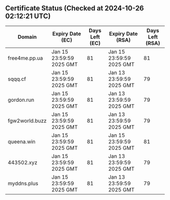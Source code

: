 ## Certificate Status (Checked at 2024-10-26 02:12:21 UTC)
| Domain | Expiry Date (EC) | Days Left (EC) | Expiry Date (RSA) | Days Left (RSA) |
|--------|-------------------|----------------|--------------------|--------------------|
| free4me.pp.ua | Jan 15 23:59:59 2025 GMT | 81 | Jan 15 23:59:59 2025 GMT | 81 |
| sqqq.cf | Jan 15 23:59:59 2025 GMT | 81 | Jan 13 23:59:59 2025 GMT | 79 |
| gordon.run | Jan 15 23:59:59 2025 GMT | 81 | Jan 13 23:59:59 2025 GMT | 79 |
| fgw2world.buzz | Jan 15 23:59:59 2025 GMT | 81 | Jan 13 23:59:59 2025 GMT | 79 |
| queena.win | Jan 15 23:59:59 2025 GMT | 81 | Jan 15 23:59:59 2025 GMT | 81 |
| 443502.xyz | Jan 15 23:59:59 2025 GMT | 81 | Jan 13 23:59:59 2025 GMT | 79 |
| myddns.plus | Jan 15 23:59:59 2025 GMT | 81 | Jan 13 23:59:59 2025 GMT | 79 |
